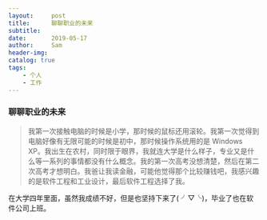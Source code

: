 ```yaml
---
layout:     post
title:      聊聊职业的未来
subtitle:   
date:       2019-05-17
author:     Sam
header-img: 
catalog: true
tags:
    - 个人
    - 工作
---
```


### 聊聊职业的未来

> 我第一次接触电脑的时候是小学，那时候的鼠标还用滚轮。我第一次觉得到电脑好像有无限可能的时候是初中，那时候操作系统用的是 Windows XP。我出生在农村，同时限于眼界，我就连大学是什么样子，专业又是什么等一系列的事情都没有什么概念。我的第一次高考没想清楚，然后在第二次高考才想明白。我爸让我读金融，可能他觉得那个比较赚钱吧，我感兴趣的是软件工程和工业设计，最后软件工程选择了我。

在大学四年里面，虽然我成绩不好，但是也坚持下来了( ╯▽╰)，毕业了也在软件公司上班。

#### 

#### 